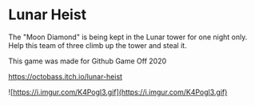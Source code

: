# Lunar Heist

The "Moon Diamond" is being kept in the Lunar tower for one night only. Help this team of three climb up the tower and steal it.

This game was made for Github Game Off 2020

https://octobass.itch.io/lunar-heist

![https://i.imgur.com/K4Pogl3.gif](https://i.imgur.com/K4Pogl3.gif)
